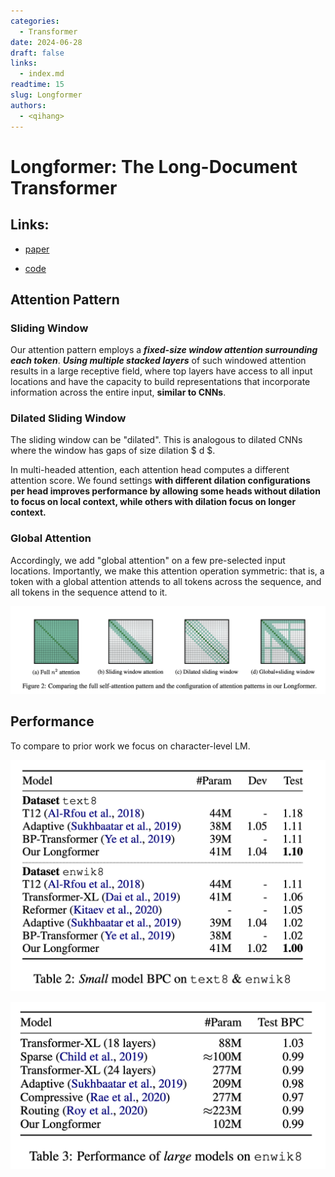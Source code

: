 ```yaml
---
categories:
  - Transformer
date: 2024-06-28
draft: false
links:
  - index.md
readtime: 15
slug: Longformer
authors:
  - <qihang>
---
```

# Longformer: The Long-Document Transformer

## Links:
- [paper](https://arxiv.org/abs/2004.05150)

- [code](https://github.com/allenai/longformer)

  <!-- more -->

## Attention Pattern

### Sliding Window

Our attention pattern employs a ***fixed-size window attention surrounding each token***. ***Using multiple stacked layers*** of such windowed attention results in a large receptive field, where top layers have access to all input locations and have the capacity to build representations that incorporate information across the entire input, **similar to CNNs**.

### Dilated Sliding Window

The sliding window can be "dilated". This is analogous to dilated CNNs where the window has gaps of size dilation $  d  $​.

In multi-headed attention, each attention head computes a different attention score. We found settings **with different dilation configurations per head improves performance by allowing some heads without dilation to focus on local context, while others with dilation focus on longer context.**

### Global Attention

Accordingly, we add "global attention" on a few pre-selected input locations. Importantly, we make this attention operation symmetric: that is, a token with a global attention attends to all tokens across the sequence, and all tokens in the sequence attend to it.

![image-20240628171954521](./assets/image-20240628171954521.png)

## Performance

To compare to prior work we focus on character-level LM.

![image-20240628172220632](./assets/image-20240628172220632.png)

![image-20240628172329023](./assets/image-20240628172329023.png)